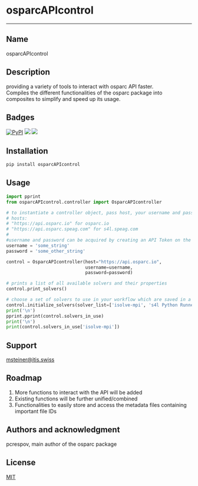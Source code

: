 # osparcAPIcontrol



***

## Name
osparcAPIcontrol

## Description
providing a variety of tools to interact with osparc API faster. <br /> 
Compiles the different functionalities of the osparc package into composites to simplify and speed up its usage. 
## Badges
[![PyPI](https://img.shields.io/pypi/v/osparcAPIcontrol)](https://pypi.org/project/osparcAPIcontrol/)
[![](https://img.shields.io/pypi/status/osparcAPIcontrol)](https://pypi.org/project/osparcAPIcontrol/)
[![](https://img.shields.io/pypi/l/osparcAPIcontrol )](https://pypi.org/project/osparcAPIcontrol/)
## Installation
```bash
pip install osparcAPIcontrol
```
## Usage
```python
import pprint
from osparcAPIcontrol.controller import OsparcAPIcontroller

# to instantiate a controller object, pass host, your username and password. 
# hosts:
# "https://api.osparc.io" for osparc.io
# "https://api.osparc.speag.com" for s4l.speag.com
#
#username and password can be acquired by creating an API Token on the respective website.
username = 'some_string'
password = 'some_other_string'

control = OsparcAPIcontroller(host="https://api.osparc.io",
                              username=username,
                              password=password)

# prints a list of all available solvers and their properties
control.print_solvers()

# choose a set of solvers to use in your workflow which are saved in a dictionary
control.initialize_solvers(solver_list=['isolve-mpi', 's4l Python Runner'])
print('\n')
pprint.pprint(control.solvers_in_use)
print('\n')
print(control.solvers_in_use['isolve-mpi'])
```
## Support
msteiner@itis.swiss

## Roadmap
1. More functions to interact with the API will be added
2. Existing functions will be further unified/combined
3. Functionalities to easily store and access the metadata files containing important file IDs

## Authors and acknowledgment
pcrespov, main author of the osparc package

## License
[MIT](https://choosealicense.com/licenses/mit/)

